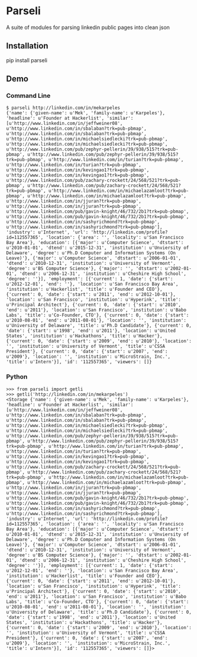 Parseli
=======

A suite of modules for parsing linkedin public pages into clean json

Installation
------------

   pip install parseli

Demo
----

### Command Line

    $ parseli http://linkedin.com/in/mekarpeles
    {'name': {'given-name': u'Mek', 'family-name': u'Karpeles'}, 'headline': u'Founder at Hackerlist', 'similar': [u'http://www.linkedin.com/in/jeffweiner08', u'http://www.linkedin.com/in/sbalaban?trk=pub-pbmap', u'http://www.linkedin.com/in/sbalaban?trk=pub-pbmap', u'http://www.linkedin.com/in/michaelsiedlecki?trk=pub-pbmap', u'http://www.linkedin.com/in/michaelsiedlecki?trk=pub-pbmap', u'http://www.linkedin.com/pub/zephyr-pellerin/39/938/515?trk=pub-pbmap', u'http://www.linkedin.com/pub/zephyr-pellerin/39/938/515?trk=pub-pbmap', u'http://www.linkedin.com/in/turian?trk=pub-pbmap', u'http://www.linkedin.com/in/turian?trk=pub-pbmap', u'http://www.linkedin.com/in/kevingao1?trk=pub-pbmap', u'http://www.linkedin.com/in/kevingao1?trk=pub-pbmap', u'http://www.linkedin.com/pub/zachary-crockett/24/568/521?trk=pub-pbmap', u'http://www.linkedin.com/pub/zachary-crockett/24/568/521?trk=pub-pbmap', u'http://www.linkedin.com/in/michaelazamloot?trk=pub-pbmap', u'http://www.linkedin.com/in/michaelazamloot?trk=pub-pbmap', u'http://www.linkedin.com/in/jjuran?trk=pub-pbmap', u'http://www.linkedin.com/in/jjuran?trk=pub-pbmap', u'http://www.linkedin.com/pub/gavin-knight/46/732/2b1?trk=pub-pbmap', u'http://www.linkedin.com/pub/gavin-knight/46/732/2b1?trk=pub-pbmap', u'http://www.linkedin.com/in/sashyrichmond?trk=pub-pbmap', u'http://www.linkedin.com/in/sashyrichmond?trk=pub-pbmap'], 'industry': u'Internet', 'url': 'http://linkedin.com/profile?id=112557365', 'location': {'area': '', 'locality': u'San Francisco Bay Area'}, 'education': [{'major': u'Computer Science', 'dtstart': u'2010-01-01', 'dtend': u'2015-12-31', 'institution': u'Unviersity of Delaware', 'degree': u'Ph.D Computer and Information Systems (On Leave)'}, {'major': u'Computer Science', 'dtstart': u'2006-01-01', 'dtend': u'2010-12-31', 'institution': u'University of Vermont', 'degree': u'BS Computer Science'}, {'major': '', 'dtstart': u'2002-01-01', 'dtend': u'2006-12-31', 'institution': u'Cheshire High School', 'degree': ''}], 'employment': [{'current': 1, 'date': {'start': u'2012-12-01', 'end': ''}, 'location': u'San Francisco Bay Area', 'institution': u'Hackerlist', 'title': u'Founder and CEO'}, {'current': 0, 'date': {'start': u'2011', 'end': u'2012-10-01'}, 'location': u'San Francisco', 'institution': u'Hyperink', 'title': u'Principal Architect'}, {'current': 0, 'date': {'start': u'2010', 'end': u'2011'}, 'location': u'San Francisco', 'institution': u'Babo Labs', 'title': u'Co-Founder, CTO'}, {'current': 0, 'date': {'start': u'2010-08-01', 'end': u'2011-08-01'}, 'location': '', 'institution': u'University of Delaware', 'title': u'Ph.D Candidate'}, {'current': 0, 'date': {'start': u'1998', 'end': u'2011'}, 'location': u'United States', 'institution': u'Hackathons', 'title': u'Hacker'}, {'current': 0, 'date': {'start': u'2009', 'end': u'2010'}, 'location': '', 'institution': u'University of Vermont', 'title': u'CSSA President'}, {'current': 0, 'date': {'start': u'2007', 'end': u'2009'}, 'location': '', 'institution': u'MicroStrain, Inc.', 'title': u'Intern'}], 'id': '112557365', 'viewers': []}

### Python

    >>> from parseli import getli
    >>> getli('http://linkedin.com/in/mekarpeles')
    <Storage {'name': {'given-name': u'Mek', 'family-name': u'Karpeles'}, 'headline': u'Founder at Hackerlist', 'similar': [u'http://www.linkedin.com/in/jeffweiner08', u'http://www.linkedin.com/in/sbalaban?trk=pub-pbmap', u'http://www.linkedin.com/in/sbalaban?trk=pub-pbmap', u'http://www.linkedin.com/in/michaelsiedlecki?trk=pub-pbmap', u'http://www.linkedin.com/in/michaelsiedlecki?trk=pub-pbmap', u'http://www.linkedin.com/pub/zephyr-pellerin/39/938/515?trk=pub-pbmap', u'http://www.linkedin.com/pub/zephyr-pellerin/39/938/515?trk=pub-pbmap', u'http://www.linkedin.com/in/turian?trk=pub-pbmap', u'http://www.linkedin.com/in/turian?trk=pub-pbmap', u'http://www.linkedin.com/in/kevingao1?trk=pub-pbmap', u'http://www.linkedin.com/in/kevingao1?trk=pub-pbmap', u'http://www.linkedin.com/pub/zachary-crockett/24/568/521?trk=pub-pbmap', u'http://www.linkedin.com/pub/zachary-crockett/24/568/521?trk=pub-pbmap', u'http://www.linkedin.com/in/michaelazamloot?trk=pub-pbmap', u'http://www.linkedin.com/in/michaelazamloot?trk=pub-pbmap', u'http://www.linkedin.com/in/jjuran?trk=pub-pbmap', u'http://www.linkedin.com/in/jjuran?trk=pub-pbmap', u'http://www.linkedin.com/pub/gavin-knight/46/732/2b1?trk=pub-pbmap', u'http://www.linkedin.com/pub/gavin-knight/46/732/2b1?trk=pub-pbmap', u'http://www.linkedin.com/in/sashyrichmond?trk=pub-pbmap', u'http://www.linkedin.com/in/sashyrichmond?trk=pub-pbmap'], 'industry': u'Internet', 'url': 'http://linkedin.com/profile?id=112557365', 'location': {'area': '', 'locality': u'San Francisco Bay Area'}, 'education': [{'major': u'Computer Science', 'dtstart': u'2010-01-01', 'dtend': u'2015-12-31', 'institution': u'Unviersity of Delaware', 'degree': u'Ph.D Computer and Information Systems (On Leave)'}, {'major': u'Computer Science', 'dtstart': u'2006-01-01', 'dtend': u'2010-12-31', 'institution': u'University of Vermont', 'degree': u'BS Computer Science'}, {'major': '', 'dtstart': u'2002-01-01', 'dtend': u'2006-12-31', 'institution': u'Cheshire High School', 'degree': ''}], 'employment': [{'current': 1, 'date': {'start': u'2012-12-01', 'end': ''}, 'location': u'San Francisco Bay Area', 'institution': u'Hackerlist', 'title': u'Founder and CEO'}, {'current': 0, 'date': {'start': u'2011', 'end': u'2012-10-01'}, 'location': u'San Francisco', 'institution': u'Hyperink', 'title': u'Principal Architect'}, {'current': 0, 'date': {'start': u'2010', 'end': u'2011'}, 'location': u'San Francisco', 'institution': u'Babo Labs', 'title': u'Co-Founder, CTO'}, {'current': 0, 'date': {'start': u'2010-08-01', 'end': u'2011-08-01'}, 'location': '', 'institution': u'University of Delaware', 'title': u'Ph.D Candidate'}, {'current': 0, 'date': {'start': u'1998', 'end': u'2011'}, 'location': u'United States', 'institution': u'Hackathons', 'title': u'Hacker'}, {'current': 0, 'date': {'start': u'2009', 'end': u'2010'}, 'location': '', 'institution': u'University of Vermont', 'title': u'CSSA President'}, {'current': 0, 'date': {'start': u'2007', 'end': u'2009'}, 'location': '', 'institution': u'MicroStrain, Inc.', 'title': u'Intern'}], 'id': '112557365', 'viewers': []}>
